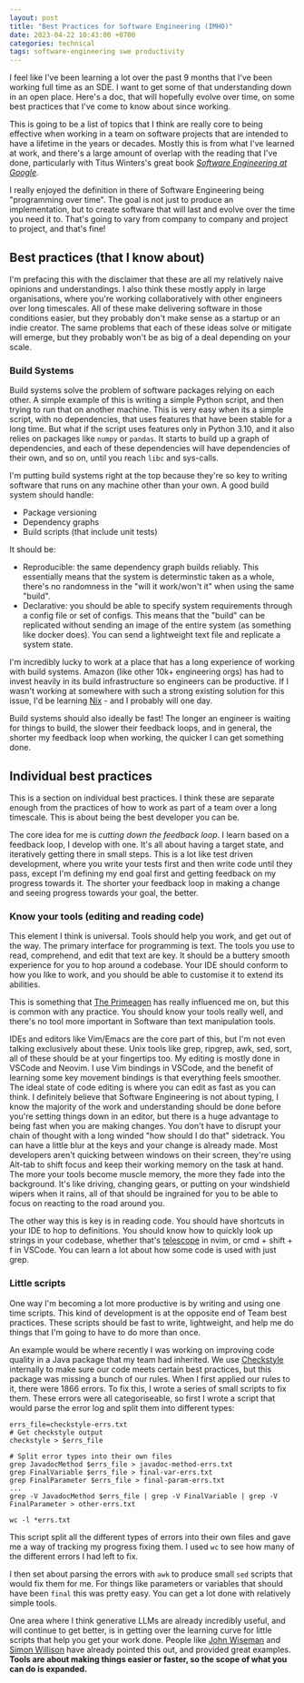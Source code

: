 ```yaml
---
layout: post
title: "Best Practices for Software Engineering (IMHO)"
date: 2023-04-22 10:43:00 +0700
categories: technical
tags: software-engineering swe productivity
---
```


I feel like I've been learning a lot over the past 9 months that I've been 
working full time as an SDE. I want to get some of that understanding down
in an open place. Here's a doc, that will hopefully evolve over time, on 
some best practices that I've come to know about since working. 
<!--more-->

This is going to be a list of topics that I think are really core to being 
effective when working in a team on software projects that are intended to 
have a lifetime in the years or decades. Mostly this is from what I've 
learned at work, and there's a large amount of overlap with the reading that 
I've done, particularly with Titus Winters's great book [*Software Engineering 
at Google*](https://www.amazon.ca/Software-Engineering-Google-Lessons-Programming/dp/1492082791).

I really enjoyed the definition in there of Software Engineering being 
"programming over time". The goal is not just to produce an implementation, 
but to create software that will last and evolve over the time you need it to.
That's going to vary from company to company and project to project, and 
that's fine! 

## Best practices (that I know about)

I'm prefacing this with the disclaimer that these are all my relatively 
naive opinions and understandings. I also think these mostly apply in large 
organisations, where you're working collaboratively with other engineers 
over long timescales. All of these make delivering software in those 
conditions easier, but they probably don't make sense as a startup or an 
indie creator. The same problems that each of these ideas solve or mitigate 
will emerge, but they probably won't be as big of a deal depending on your
scale. 

### Build Systems

Build systems solve the problem of software packages relying on each other. 
A simple example of this is writing a simple Python script, and then trying
to run that on another machine. This is very easy when its a simple script,
with no dependencies, that uses features that have been stable for a long time.
But what if the script uses features only in Python 3.10, and it also relies
on packages like `numpy` or `pandas`. It starts to build up a graph of 
dependencies, and each of these dependencies will have dependencies of their 
own, and so on, until you reach `libc` and sys-calls. 

I'm putting build systems right at the top because they're so key to writing
software that runs on any machine other than your own. A good build system 
should handle:
- Package versioning
- Dependency graphs
- Build scripts (that include unit tests)

It should be:
- Reproducible: the same dependency graph builds reliably. This essentially
    means that the system is determinstic taken as a whole, there's no 
    randomness in the "will it work/won't it" when using the same "build".
- Declarative: you should be able to specify system requirements through a 
    config file or set of configs. This means that the "build" can be 
    replicated without sending an image of the entire system (as something
    like docker does). You can send a lightweight text file and replicate 
    a system state. 

I'm incredibly lucky to work at a place that has a long experience of working 
with build systems. Amazon (like other 10k+ engineering orgs) has had to 
invest heavily in its build infrastructure so engineers can be productive. 
If I wasn't working at somewhere with such a strong existing solution for this 
issue, I'd be learning [Nix](https://nixos.org/) - and I probably will one 
day. 

Build systems should also ideally be fast! The longer an engineer is waiting
for things to build, the slower their feedback loops, and in general, the 
shorter my feedback loop when working, the quicker I can get something done. 

<!--- not ready yet

### Pipelines (CI/CD) 

Pipelines are a pretty well discussed topic by now. 

### Testing 

-->

## Individual best practices 

This is a section on individual best practices. I think these are separate 
enough from the practices of how to work as part of a team over a long 
timescale. This is about being the best developer you can be. 

The core idea for me is *cutting down the feedback loop*. I learn based on 
a feedback loop, I develop with one. It's all about having a target state, 
and iteratively getting there in small steps. This is a lot like test driven 
development, where you write your tests first and then write code until they 
pass, except I'm defining my end goal first and getting feedback on my 
progress towards it. The shorter your feedback loop in making a change and 
seeing progress towards your goal, the better. 

### Know your tools (editing and reading code)

This element I think is universal. Tools should help you work, and get out
of the way. The primary interface for programming is text. The tools you 
use to read, comprehend, and edit that text are key. It should be a buttery
smooth experience for you to hop around a codebase. Your IDE should conform 
to how you like to work, and you should be able to customise it to extend 
its abilities. 

This is something that [The
Primeagen](https://www.youtube.com/watch?v=bdumjiHabhQ) has really influenced
me on, but this is common with any practice. You should know your tools 
really well, and there's no tool more important in Software than text 
manipulation tools.

IDEs and editors like Vim/Emacs are the core part of this, but I'm not even
talking exclusively about these. Unix tools like grep, ripgrep, awk, sed, sort, 
all of these should be at your fingertips too. My editing is mostly done in
VSCode and Neovim. I use Vim bindings in VSCode, and the benefit of learning
some key movement bindings is that everything feels smoother. The ideal 
state of code editing is where you can edit as fast as you can think. I 
definitely believe that Software Engineering is not about typing, I know the 
majority of the work and understanding should be done before you're setting 
things down in an editor, but there is a huge advantage to being fast when 
you are making changes. You don't have to disrupt your chain of thought with 
a long winded "how should I do that" sidetrack. You can have a little blur at
the keys and your change is already made. Most developers aren't quicking 
between windows on their screen, they're using Alt-tab to shift focus and 
keep their working memory on the task at hand. The more your tools become 
muscle memory, the more they fade into the background. It's like driving, 
changing gears, or putting on your windshield wipers when it rains, all of 
that should be ingrained for you to be able to focus on reacting to the road
around you. 

The other way this is key is in reading code. You should have shortcuts in your
IDE to hop to definitions. You should know how to quickly look up strings in
your codebase, whether that's
[telescope](https://github.com/nvim-telescope/telescope.nvim) in nvim, or 
cmd + shift + f in VSCode. You can learn a lot about how some code is used 
with just grep. 

### Little scripts 

One way I'm becoming a lot more productive is by writing and using one time 
scripts. This kind of development is at the opposite end of Team best 
practices. These scripts should be fast to write, lightweight, and help me 
do things that I'm going to have to do more than once.

An example would be where recently I was working on improving code quality in a
Java package that my team had inherited. We use
[Checkstyle](https://checkstyle.org/) internally to make sure our code meets
certain best practices, but this package was missing a bunch of our rules. When
I first applied our rules to it, there were 1866 errors. To fix this, I wrote a
series of small scripts to fix them. These errors were all categoriseable, so
first I wrote a script that would parse the error log and split them into
different types:

```shell
errs_file=checkstyle-errs.txt
# Get checkstyle output 
checkstyle > $errs_file

# Split error types into their own files
grep JavadocMethod $errs_file > javadoc-method-errs.txt 
grep FinalVariable $errs_file > final-var-errs.txt 
grep FinalParameter $errs_file > final-param-errs.txt 
... 
grep -V JavadocMethod $errs_file | grep -V FinalVariable | grep -V FinalParameter > other-errs.txt 

wc -l *errs.txt 
```

This script split all the different types of errors into their own files and 
gave me a way of tracking my progress fixing them. I used `wc` to see how 
many of the different errors I had left to fix. 

I then set about parsing the errors with `awk` to produce small `sed` scripts 
that would fix them for me. For things like parameters or variables that 
should have been `final` this was pretty easy. You can get a lot done with 
relatively simple tools. 

One area where I think generative LLMs are already incredibly useful, and will
continue to get better,  is in getting over the learning curve for little
scripts that help you get your work done. People like [John
Wiseman](https://twitter.com/lemonodor/status/1636849040548675584?s=20) and
[Simon
Willison](https://simonwillison.net/2023/Apr/7/chatgpt-lies/#warn-off-or-help-on)
have already pointed this out, and provided great examples. **Tools are about 
making things easier or faster, so the scope of what you can do is expanded.**
